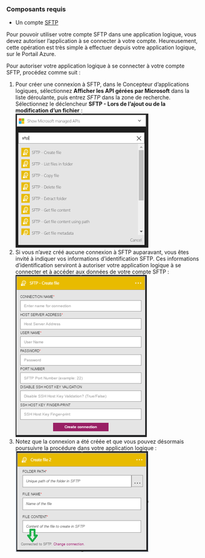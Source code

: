 ### <a name="prerequisites"></a>Composants requis
* Un compte [SFTP](https://en.wikipedia.org/wiki/SSH_File_Transfer_Protocol)  

Pour pouvoir utiliser votre compte SFTP dans une application logique, vous devez autoriser l’application à se connecter à votre compte. Heureusement, cette opération est très simple à effectuer depuis votre application logique, sur le Portail Azure.  

Pour autoriser votre application logique à se connecter à votre compte SFTP, procédez comme suit :  

1. Pour créer une connexion à SFTP, dans le Concepteur d’applications logiques, sélectionnez **Afficher les API gérées par Microsoft** dans la liste déroulante, puis entrez *SFTP* dans la zone de recherche. Sélectionnez le déclencheur **SFTP - Lors de l’ajout ou de la modification d’un fichier** :  
   ![Image de connexion SFTP en ligne 1](./media/connectors-create-api-sftp/sftp-1.png)  
2. Si vous n’avez créé aucune connexion à SFTP auparavant, vous êtes invité à indiquer vos informations d’identification SFTP. Ces informations d’identification serviront à autoriser votre application logique à se connecter et à accéder aux données de votre compte SFTP :  
   ![Image de connexion SFTP en ligne 2](./media/connectors-create-api-sftp/sftp-2.png)  
3. Notez que la connexion a été créée et que vous pouvez désormais poursuivre la procédure dans votre application logique :   
   ![Image de connexion SFTP en ligne 3](./media/connectors-create-api-sftp/sftp-3.png) 



<!--HONumber=Nov16_HO3-->


